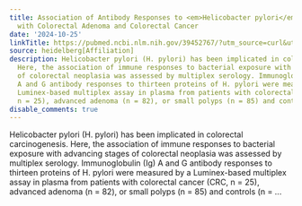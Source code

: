 ```yaml
---
title: Association of Antibody Responses to <em>Helicobacter pylori</em> Proteins
  with Colorectal Adenoma and Colorectal Cancer
date: '2024-10-25'
linkTitle: https://pubmed.ncbi.nlm.nih.gov/39452767/?utm_source=curl&utm_medium=rss&utm_campaign=pubmed-2&utm_content=1FakS-2QOkCT8HsMOQP1bCRQ4YzyumYOmxmF0moLsQ3dFB1E9V&fc=20220326224207&ff=20241026190550&v=2.18.0.post9+e462414
source: heidelberg[Affiliation]
description: Helicobacter pylori (H. pylori) has been implicated in colorectal carcinogenesis.
  Here, the association of immune responses to bacterial exposure with advancing stages
  of colorectal neoplasia was assessed by multiplex serology. Immunoglobulin (Ig)
  A and G antibody responses to thirteen proteins of H. pylori were measured by a
  Luminex-based multiplex assay in plasma from patients with colorectal cancer (CRC,
  n = 25), advanced adenoma (n = 82), or small polyps (n = 85) and controls (n = ...
disable_comments: true
---
```

Helicobacter pylori (H. pylori) has been implicated in colorectal carcinogenesis. Here, the association of immune responses to bacterial exposure with advancing stages of colorectal neoplasia was assessed by multiplex serology. Immunoglobulin (Ig) A and G antibody responses to thirteen proteins of H. pylori were measured by a Luminex-based multiplex assay in plasma from patients with colorectal cancer (CRC, n = 25), advanced adenoma (n = 82), or small polyps (n = 85) and controls (n = ...
